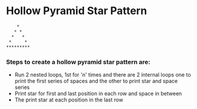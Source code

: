 # Hollow Pyramid Star Pattern

```
    *
   * *
  *   *
 *     *
*********
```

### Steps to create a hollow pyramid star pattern are:

- Run 2 nested loops, 1st for 'n' times and there are 2 internal loops one to print the first series of spaces and the other to print star and space series
- Print star for first and last position in each row and space in between
- The print star at each position in the last row
